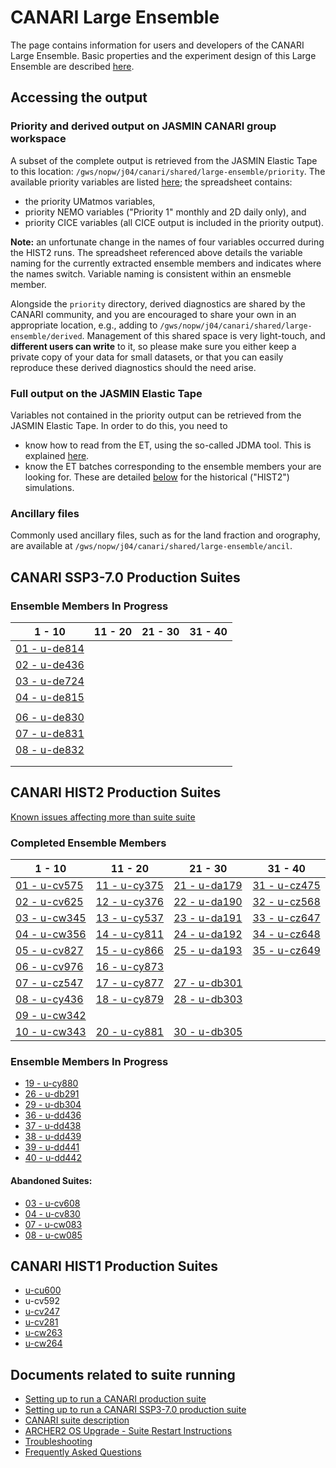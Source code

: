 # CANARI Large Ensemble

The page contains information for users and developers of the CANARI Large Ensemble.
Basic properties and the experiment design of this Large Ensemble are described [here](https://canari.ac.uk/resources_new/tools).

## Accessing the output

### Priority and derived output on JASMIN CANARI group workspace

A subset of the complete output is retrieved from the JASMIN Elastic Tape to this location:
`/gws/nopw/j04/canari/shared/large-ensemble/priority`.
The available priority variables are listed [here](/metadata/20240303-canari-le-priority-variables.xlsx); the spreadsheet contains:
  - the priority UMatmos variables, 
  - priority NEMO variables ("Priority 1" monthly and 2D daily only), and
  - priority CICE variables (all CICE output is included in the priority output).

**Note:** an unfortunate change in the names of four variables occurred during the HIST2 runs. The spreadsheet referenced above details the variable naming for the currently extracted ensemble members and indicates where the names switch. Variable naming is consistent within an ensmeble member.


Alongside the `priority` directory, derived diagnostics are shared by the CANARI community, and you are encouraged to share your own in an appropriate location, e.g., adding to `/gws/nopw/j04/canari/shared/large-ensemble/derived`. Management of this shared space is very light-touch, and **different users can write** to it, so please make sure you either keep a private copy of your data for small datasets, or that you can easily reproduce these derived diagnostics should the need arise.

### Full output on the JASMIN Elastic Tape

Variables not contained in the priority output can be retrieved from the JASMIN Elastic Tape. In order to do this, you need to
  - know how to read from the ET, using the so-called JDMA tool. This is explained [here](https://help.jasmin.ac.uk/category/196-long-term-archive-storage).
  - know the ET batches corresponding to the ensemble members your are looking for. These are detailed [below](#canari-hist2-production-suites) for the historical ("HIST2") simulations.

### Ancillary files

Commonly used ancillary files, such as for the land fraction and orography, are available at `/gws/nopw/j04/canari/shared/large-ensemble/ancil`.

## CANARI SSP3-7.0 Production Suites

### Ensemble Members In Progress

| 1 - 10 | 11 - 20 | 21 - 30 | 31 - 40 |
| --- | --- | --- | --- |
| [01 - u-de814](ssp370/1-de814) |  |  |  |
| [02 - u-de436](ssp370/2-de436) |  |  |  |
| [03 - u-de724](ssp370/3-de724) |  |  |  |
| [04 - u-de815](ssp370/4-de815) |  |  |  |
|  |  |  |  |
| [06 - u-de830](ssp370/6-de830) |  |  |  |
| [07 - u-de831](ssp370/7-de831) |  |  |  |
| [08 - u-de832](ssp370/8-de832) |  |  |  |
|  |  |  |  |
|  |  |  |  |

## CANARI HIST2 Production Suites

[Known issues affecting more than suite suite](hist2-known-issues)

### Completed Ensemble Members

| 1 - 10 | 11 - 20 | 21 - 30 | 31 - 40 |
| --- | --- | --- | --- |
| [01 - u-cv575](hist2/1-cv575) | [11 - u-cy375](hist2/11-cy375) | [21 - u-da179](hist2/21-da179) | [31 - u-cz475](hist2/31-cz475) |
| [02 - u-cv625](hist2/2-cv625) | [12 - u-cy376](hist2/12-cy376) | [22 - u-da190](hist2/22-da190) | [32 - u-cz568](hist2/32-cz568) |
| [03 - u-cw345](hist2/3-cw345) | [13 - u-cy537](hist2/13-cy537) | [23 - u-da191](hist2/23-da191) | [33 - u-cz647](hist2/33-cz647) |
| [04 - u-cw356](hist2/4-cw356) | [14 - u-cy811](hist2/14-cy811) | [24 - u-da192](hist2/24-da192) | [34 - u-cz648](hist2/34-cz648) |
| [05 - u-cv827](hist2/5-cv827) | [15 - u-cy866](hist2/15-cy866) | [25 - u-da193](hist2/25-da193) | [35 - u-cz649](hist2/35-cz649) |
| [06 - u-cv976](hist2/6-cv976) | [16 - u-cy873](hist2/16-cy873) | | |
| [07 - u-cz547](hist2/7-cz547) | [17 - u-cy877](hist2/17-cy877) | [27 - u-db301](hist2/27-db301) | |
| [08 - u-cy436](hist2/8-cy436) | [18 - u-cy879](hist2/18-cy879) | [28 - u-db303](hist2/28-db303) | |
| [09 - u-cw342](hist2/9-cw342) | | | |
| [10 - u-cw343](hist2/10-cw343) | [20 - u-cy881](hist2/20-cy881) | [30 - u-db305](hist2/30-db305) | |

### Ensemble Members In Progress

* [19 - u-cy880](hist2/19-cy880)
* [26 - u-db291](hist2/26-db291)
* [29 - u-db304](hist2/29-db304)
* [36 - u-dd436](hist2/36-dd436)
* [37 - u-dd438](hist2/37-dd438)
* [38 - u-dd439](hist2/38-dd439)
* [39 - u-dd441](hist2/39-dd441)
* [40 - u-dd442](hist2/40-dd442)

####  Abandoned Suites:
* [03 - u-cv608](hist2/3-cv608)
* [04 - u-cv830](hist2/4-cv830)
* [07 - u-cw083](hist2/7-cw083)
* [08 - u-cw085](hist2/8-cw085)

## CANARI HIST1 Production Suites

* [u-cu600](u-cu600)
* u-cv592
* [u-cv247](HIST1-RI36-u-cv247-runlog.md)
* [u-cv281](u-cv281)
* [u-cw263](u-cw263)
* [u-cw264](u-cw264)

## Documents related to suite running

* [Setting up to run a CANARI production suite](setup)
* [Setting up to run a CANARI SSP3-7.0 production suite](setup-ssp370)
* [CANARI suite description](suite-description)
* [ARCHER2 OS Upgrade - Suite Restart Instructions](archer2-os-upgrade)
* [Troubleshooting](troubleshooting)
* [Frequently Asked Questions](faq)
